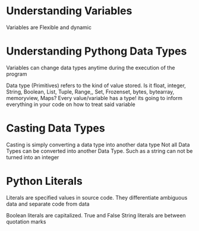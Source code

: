 # Understanding Variables
Variables are Flexible and dynamic

# Understanding Pythong Data Types

Variables can change data types anytime during the execution of the program

Data type (Primitives) refers to the kind of value stored. Is it float, integer, String, Boolean, List, Tuple, Range,, Set, Frozenset, bytes, bytearray, memoryview, Maps?
Every value/variable has a type! its going to inform everything in your code on how to treat said variable

# Casting Data Types
 
Casting is simply converting a data type into another data type
Not all Data Types can be converted into another Data Type. Such as a string can not be turned into an integer

# Python Literals

Literals are specified values in source code. They differentiate ambiguous data and separate code from data

Boolean literals are capitalized. True and False
String literals are between quotation marks



